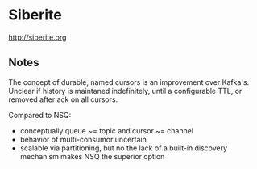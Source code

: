 # Siberite

http://siberite.org

## Notes

The concept of durable, named cursors is an improvement over Kafka's.
Unclear if history is maintaned indefinitely, until a configurable TTL, or removed after ack on all cursors.

Compared to NSQ:
- conceptually queue ~= topic and cursor ~= channel
- behavior of multi-consumor uncertain
- scalable via partitioning, but no the lack of a built-in discovery mechanism makes NSQ the superior option

